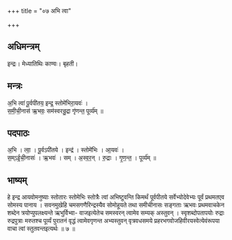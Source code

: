 +++
title = "०७ अभि त्वा"

+++
## अधिमन्त्रम्
इन्द्रः। मेध्यातिथिः काण्वः। बृहती।

## मन्त्रः
अ॒भि त्वा॑ पू॒र्वपी॑तय॒ इन्द्र॒ स्तोमे॑भिरा॒यवः॑ ।  
स॒मी॒ची॒नास॑ ऋ॒भवः॒ सम॑स्वरन्रु॒द्रा गृ॑णन्त॒ पूर्व्य॑म् ॥

## पदपाठः
अ॒भि । त्वा॒ । पू॒र्वऽपी॑तये । इन्द्र॑ । स्तोमे॑भिः । आ॒यवः॑ ।  
स॒म्ऽई॒ची॒नासः॑ । ऋ॒भवः॑ । सम् । अ॒स्व॒र॒न् । रु॒द्राः । गृ॒ण॒न्त॒ । पूर्व्य॑म् ॥

## भाष्यम्
हे इन्द्र आयवोमनुष्याः स्तोतारः स्तोमेभिः स्तोत्रैः त्वां अभिष्टुवन्ति किमर्थं पूर्वपीतये सर्वेभ्योदेवेभ्यः पूर्वं प्रथमतएव सोमस्य पानाय । सवनमुखेहि चमसगणैरिन्द्रस्यैव सोमोहूयते तथा समीचीनासः सङ्गताः ऋभवः प्रथमवाचकेन शब्देन त्रयोप्युपलक्ष्यन्ते ऋभुर्विभ्वा- वाजइत्येतेच समस्वरन् त्वामेव सम्यक् अस्तुवन् । स्वृशब्दोपतापयोः रुद्राः रुद्रपुत्राः मरुतश्च पूर्व्यं पुरातनं वृद्धं त्वामेवगृणन्त अभ्यस्तुवन् वृत्रवधसमये प्रहरभगवोजहिवीरयस्वेत्येवंरूपया वाचा त्वां स्तुतवन्तइत्यर्थः ॥ ७ ॥
